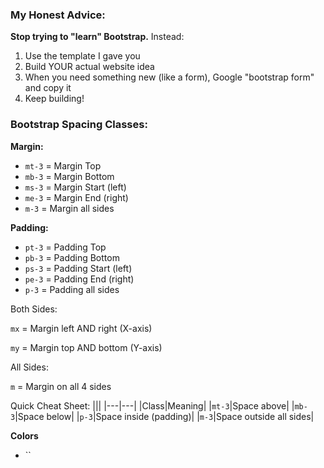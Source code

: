 

### My Honest Advice:
**Stop trying to "learn" Bootstrap.**
Instead:

1. Use the template I gave you
2. Build YOUR actual website idea
3. When you need something new (like a form), Google "bootstrap form" and copy it
4. Keep building!



### Bootstrap Spacing Classes:

**Margin:**

- `mt-3` = Margin Top
- `mb-3` = Margin Bottom
- `ms-3` = Margin Start (left)
- `me-3` = Margin End (right)
- `m-3` = Margin all sides

**Padding:**

- `pt-3` = Padding Top
- `pb-3` = Padding Bottom
- `ps-3` = Padding Start (left)
- `pe-3` = Padding End (right)
- `p-3` = Padding all sides




Both Sides:

`mx` = Margin left AND right (X-axis)

`my` = Margin top AND bottom (Y-axis)

All Sides:

`m` = Margin on all 4 sides



Quick Cheat Sheet:
|||
|---|---|
|Class|Meaning|
|`mt-3`|Space above|
|`mb-3`|Space below|
|`p-3`|Space inside (padding)|
|`m-3`|Space outside all sides|

**Colors**
- ``

